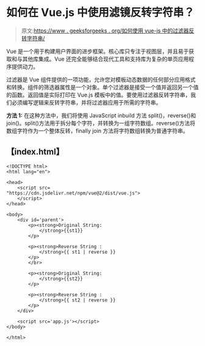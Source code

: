 # 如何在 Vue.js 中使用滤镜反转字符串？

> 原文:[https://www . geeksforgeeks . org/如何使用 vue-js 中的过滤器反转字符串/](https://www.geeksforgeeks.org/how-to-reverse-a-string-using-filter-in-vue-js/)

Vue 是一个用于构建用户界面的进步框架。核心库只专注于视图层，并且易于获取和与其他库集成。Vue 还完全能够结合现代工具和支持库为复杂的单页应用程序提供动力。

过滤器是 Vue 组件提供的一项功能，允许您对模板动态数据的任何部分应用格式和转换。组件的筛选器属性是一个对象。单个过滤器是接受一个值并返回另一个值的函数。返回值是实际打印在 Vue.js 模板中的值。要使用过滤器反转字符串，我们必须编写逻辑来反转字符串，并将过滤器应用于所需的字符串。

**方法 1:** 在这种方法中，我们将使用 JavaScript inbuild 方法 split()，reverse()和 join()。split()方法用于拆分每个字符，并转换为一组字符数组。reverse()方法将数组字符作为一个整体反转，finally join 方法将字符数组转换为普通字符串。

## 【index.html】

```
<!DOCTYPE html>
<html lang="en">

<head>
    <script src=
"https://cdn.jsdelivr.net/npm/vue@2/dist/vue.js">
    </script>
</head>

<body>
    <div id='parent'>
        <p><strong>Original String:
            </strong>{{st1}}
        </p>

        <p><strong>Reverse String :
            </strong>{{ st1 | reverse }}
        </p>
        </br>

        <p><strong>Original String:
            </strong>{{st2}}
        </p>

        <p><strong>Reverse String :
            </strong>{{ st2 | reverse }}
        </p>
    </div>

    <script src='app.js'></script>
</body>

</html>
```